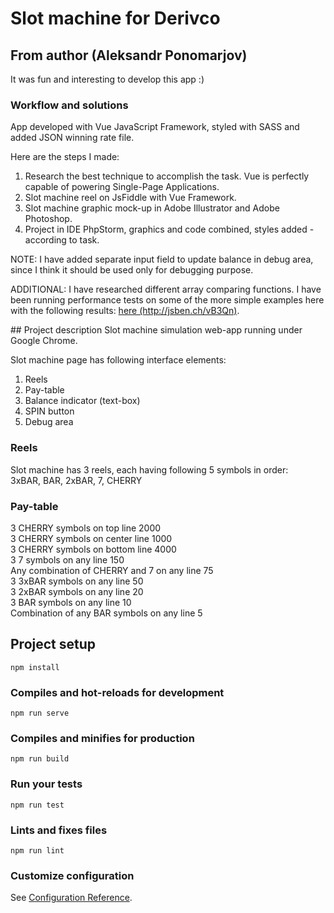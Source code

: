 # Slot machine for Derivco

## From author (Aleksandr Ponomarjov)
It was fun and interesting to develop this app :)

### Workflow and solutions
App developed with Vue JavaScript Framework, styled with SASS and added JSON winning rate file. 

Here are the steps I made:
1) Research the best technique to accomplish the task. Vue is perfectly capable of powering Single-Page Applications.
2) Slot machine reel on JsFiddle with Vue Framework.
3) Slot machine graphic mock-up in Adobe Illustrator and Adobe Photoshop.
4) Project in IDE PhpStorm, graphics and code combined, styles added - according to task.

<p>NOTE: I have added separate input field to update balance in debug area, since I think it should be used only for debugging purpose.</p>
<p>ADDITIONAL: I have researched different array comparing functions. I have been running performance tests on some of the more simple examples here with the following results: <a href='http://jsben.ch/vB3Qn'>here (http://jsben.ch/vB3Qn)</a>.</p>
## Project description
Slot machine simulation web-app running under Google Chrome.

Slot machine page has following interface elements:
1. Reels
2. Pay-table
3. Balance indicator (text-box)
4. SPIN button
5. Debug area

### Reels
Slot machine has 3 reels, each having following 5 symbols in order:<br />
3xBAR, BAR, 2xBAR, 7, CHERRY

### Pay-table
3 CHERRY symbols on top line 2000<br />
3 CHERRY symbols on center line 1000<br />
3 CHERRY symbols on bottom line 4000<br />
3 7 symbols on any line 150<br />
Any combination of CHERRY and 7 on any line 75<br />
3 3xBAR symbols on any line 50<br />
3 2xBAR symbols on any line 20<br />
3 BAR symbols on any line 10<br />
Combination of any BAR symbols on any line 5<br />

## Project setup
```
npm install
```

### Compiles and hot-reloads for development
```
npm run serve
```

### Compiles and minifies for production
```
npm run build
```

### Run your tests
```
npm run test
```

### Lints and fixes files
```
npm run lint
```

### Customize configuration
See [Configuration Reference](https://cli.vuejs.org/config/).
